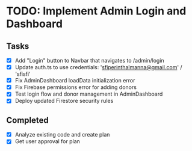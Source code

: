 # TODO: Implement Admin Login and Dashboard

## Tasks
- [x] Add "Login" button to Navbar that navigates to /admin/login
- [x] Update auth.ts to use credentials: 'sfiperinthalmanna@gmail.com' / 'sfisfi'
- [x] Fix AdminDashboard loadData initialization error
- [x] Fix Firebase permissions error for adding donors
- [x] Test login flow and donor management in AdminDashboard
- [x] Deploy updated Firestore security rules

## Completed
- [x] Analyze existing code and create plan
- [x] Get user approval for plan
